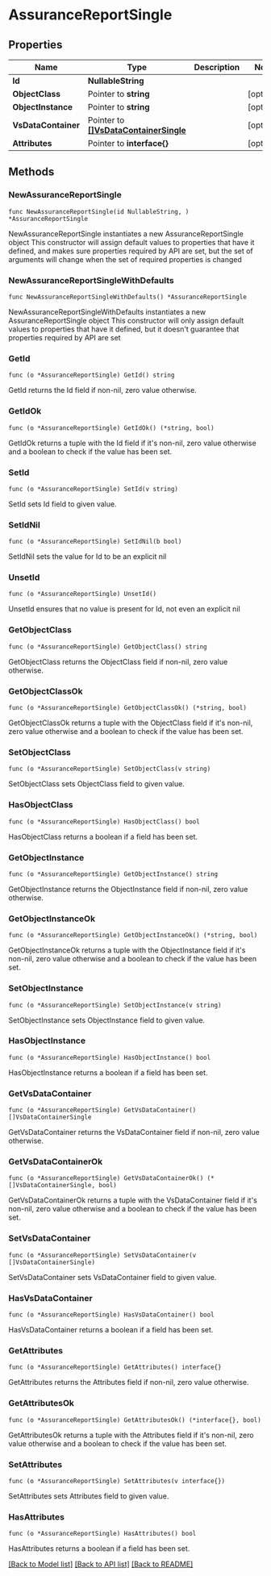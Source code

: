 # AssuranceReportSingle

## Properties

Name | Type | Description | Notes
------------ | ------------- | ------------- | -------------
**Id** | **NullableString** |  | 
**ObjectClass** | Pointer to **string** |  | [optional] 
**ObjectInstance** | Pointer to **string** |  | [optional] 
**VsDataContainer** | Pointer to [**[]VsDataContainerSingle**](VsDataContainerSingle.md) |  | [optional] 
**Attributes** | Pointer to **interface{}** |  | [optional] 

## Methods

### NewAssuranceReportSingle

`func NewAssuranceReportSingle(id NullableString, ) *AssuranceReportSingle`

NewAssuranceReportSingle instantiates a new AssuranceReportSingle object
This constructor will assign default values to properties that have it defined,
and makes sure properties required by API are set, but the set of arguments
will change when the set of required properties is changed

### NewAssuranceReportSingleWithDefaults

`func NewAssuranceReportSingleWithDefaults() *AssuranceReportSingle`

NewAssuranceReportSingleWithDefaults instantiates a new AssuranceReportSingle object
This constructor will only assign default values to properties that have it defined,
but it doesn't guarantee that properties required by API are set

### GetId

`func (o *AssuranceReportSingle) GetId() string`

GetId returns the Id field if non-nil, zero value otherwise.

### GetIdOk

`func (o *AssuranceReportSingle) GetIdOk() (*string, bool)`

GetIdOk returns a tuple with the Id field if it's non-nil, zero value otherwise
and a boolean to check if the value has been set.

### SetId

`func (o *AssuranceReportSingle) SetId(v string)`

SetId sets Id field to given value.


### SetIdNil

`func (o *AssuranceReportSingle) SetIdNil(b bool)`

 SetIdNil sets the value for Id to be an explicit nil

### UnsetId
`func (o *AssuranceReportSingle) UnsetId()`

UnsetId ensures that no value is present for Id, not even an explicit nil
### GetObjectClass

`func (o *AssuranceReportSingle) GetObjectClass() string`

GetObjectClass returns the ObjectClass field if non-nil, zero value otherwise.

### GetObjectClassOk

`func (o *AssuranceReportSingle) GetObjectClassOk() (*string, bool)`

GetObjectClassOk returns a tuple with the ObjectClass field if it's non-nil, zero value otherwise
and a boolean to check if the value has been set.

### SetObjectClass

`func (o *AssuranceReportSingle) SetObjectClass(v string)`

SetObjectClass sets ObjectClass field to given value.

### HasObjectClass

`func (o *AssuranceReportSingle) HasObjectClass() bool`

HasObjectClass returns a boolean if a field has been set.

### GetObjectInstance

`func (o *AssuranceReportSingle) GetObjectInstance() string`

GetObjectInstance returns the ObjectInstance field if non-nil, zero value otherwise.

### GetObjectInstanceOk

`func (o *AssuranceReportSingle) GetObjectInstanceOk() (*string, bool)`

GetObjectInstanceOk returns a tuple with the ObjectInstance field if it's non-nil, zero value otherwise
and a boolean to check if the value has been set.

### SetObjectInstance

`func (o *AssuranceReportSingle) SetObjectInstance(v string)`

SetObjectInstance sets ObjectInstance field to given value.

### HasObjectInstance

`func (o *AssuranceReportSingle) HasObjectInstance() bool`

HasObjectInstance returns a boolean if a field has been set.

### GetVsDataContainer

`func (o *AssuranceReportSingle) GetVsDataContainer() []VsDataContainerSingle`

GetVsDataContainer returns the VsDataContainer field if non-nil, zero value otherwise.

### GetVsDataContainerOk

`func (o *AssuranceReportSingle) GetVsDataContainerOk() (*[]VsDataContainerSingle, bool)`

GetVsDataContainerOk returns a tuple with the VsDataContainer field if it's non-nil, zero value otherwise
and a boolean to check if the value has been set.

### SetVsDataContainer

`func (o *AssuranceReportSingle) SetVsDataContainer(v []VsDataContainerSingle)`

SetVsDataContainer sets VsDataContainer field to given value.

### HasVsDataContainer

`func (o *AssuranceReportSingle) HasVsDataContainer() bool`

HasVsDataContainer returns a boolean if a field has been set.

### GetAttributes

`func (o *AssuranceReportSingle) GetAttributes() interface{}`

GetAttributes returns the Attributes field if non-nil, zero value otherwise.

### GetAttributesOk

`func (o *AssuranceReportSingle) GetAttributesOk() (*interface{}, bool)`

GetAttributesOk returns a tuple with the Attributes field if it's non-nil, zero value otherwise
and a boolean to check if the value has been set.

### SetAttributes

`func (o *AssuranceReportSingle) SetAttributes(v interface{})`

SetAttributes sets Attributes field to given value.

### HasAttributes

`func (o *AssuranceReportSingle) HasAttributes() bool`

HasAttributes returns a boolean if a field has been set.


[[Back to Model list]](../README.md#documentation-for-models) [[Back to API list]](../README.md#documentation-for-api-endpoints) [[Back to README]](../README.md)


